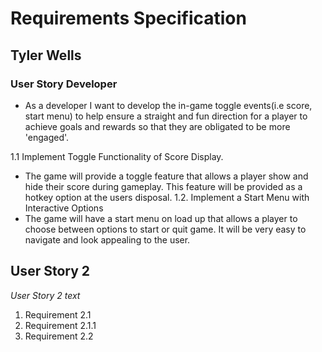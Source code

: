 # Requirements Specification

## Tyler Wells
### User Story Developer
- As a developer I want to develop the in-game toggle events(i.e score, start menu) to help ensure a straight and fun direction for a player to achieve goals and rewards so that they are obligated to be more 'engaged'.

1.1 Implement Toggle Functionality of Score Display.
   -  The game will provide a toggle feature that allows a player show and hide their score during gameplay. This feature will be provided as a hotkey option at the users disposal.
  1.2. Implement a Start Menu with Interactive Options
   - The game will have a start menu on load up that allows a player to choose between options to start or quit game. It will be very easy to navigate and look appealing to the user. 

## User Story 2
_User Story 2 text_
1. Requirement 2.1
  1. Requirement 2.1.1
2. Requirement 2.2
